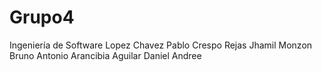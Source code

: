 # Grupo4
Ingeniería de Software
Lopez Chavez Pablo
Crespo Rejas Jhamil
Monzon Bruno Antonio
Arancibia Aguilar Daniel Andree
